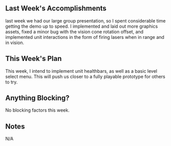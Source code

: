 ## Last Week's Accomplishments
last week we had our large group presentation, so I spent considerable time getting the demo up to speed. I implemented and laid out more graphics assets, fixed a minor bug with the vision cone rotation offset, and implemented unit interactions in the form of firing lasers when in range and in vision.

## This Week's Plan
This week, I intend to implement unit healthbars, as well as a basic level select menu. This will push us closer to a fully playable prototype for others to try.

## Anything Blocking?
No blocking factors this week.

## Notes
N/A
